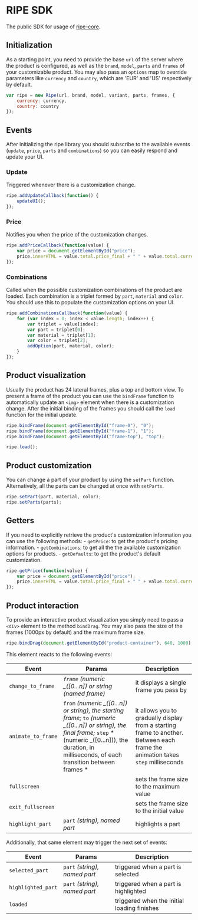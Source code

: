 # RIPE SDK
The public SDK for usage of [ripe-core](https://github.com/ripe-tech/ripe-core).

## Initialization
As a starting point, you need to provide the base `url` of the server where the product is configured, as well as the `brand`, `model`, `parts` and `frames` of your customizable product. You may also pass an `options` map to override parameters like `currency` and `country`, which are 'EUR' and 'US' respectively by default.

```javascript
var ripe = new Ripe(url, brand, model, variant, parts, frames, {
    currency: currency,
    country: country
});
```

## Events
After initializing the ripe library you should subscribe to the available events (`update`, `price`, `parts` and `combinations`) so you can easily respond and update your UI.

### Update

Triggered whenever there is a customization change.

```javascript
ripe.addUpdateCallback(function() {
    updateUI();
});
```

### Price
Notifies you when the price of the customization changes.

```javascript
ripe.addPriceCallback(function(value) {
    var price = document.getElementById("price");
    price.innerHTML = value.total.price_final + " " + value.total.currency;
});
```

### Combinations
Called when the possible customization combinations of the product are loaded. Each combination is a triplet formed by `part`, `material` and `color`. You should use this to populate the customization options on your UI.

```javascript
ripe.addCombinationsCallback(function(value) {
    for (var index = 0; index < value.length; index++) {
        var triplet = value[index];
        var part = triplet[0];
        var material = triplet[1];
        var color = triplet[2];
        addOption(part, material, color);
    }
});
```

## Product visualization
Usually the product has 24 lateral frames, plus a top and bottom view.
To present a frame of the product you can use the `bindFrame` function to automatically update an `<img>` element when there is a customization change.
After the initial binding of the frames you should call the `load` function for the initial update.

```javascript
ripe.bindFrame(document.getElementById("frame-0"), "0");
ripe.bindFrame(document.getElementById("frame-1"), "1");
ripe.bindFrame(document.getElementById("frame-top"), "top");

ripe.load();
```

## Product customization
You can change a part of your product by using the `setPart` function.
Alternatively, all the parts can be changed at once with `setParts`.

```javascript
ripe.setPart(part, material, color);
ripe.setParts(parts);
```

## Getters
If you need to explicitly retrieve the product's customization information you can use the following methods:
    - `getPrice`: to get the product's pricing information.
    - `getCombinations`: to get all the the available customization options for products.
    - `getDefaults`: to get the product's default customization.

```javascript
ripe.getPrice(function(value) {
    var price = document.getElementById("price");
    price.innerHTML = value.total.price_final + " " + value.total.currency;
});
```

## Product interaction
To provide an interactive product visualization you simply need to pass a `<div>` element to the method `bindDrag`. You may also pass the size of the frames (1000px by default) and the maximum frame size.

```javascript
ripe.bindDrag(document.getElementById("product-container"), 640, 1000);
```

This element reacts to the following events:

| Event | Params | Description |
| --- | --- | --- |
| `change_to_frame` |*`frame` (numeric _([0...n]) or string (named frame)* | it displays a single frame you pass by |
| `animate_to_frame` |`from` *(numeric _([0...n]) or string), the starting frame;* `to` *(numeric _([0...n]) or string), the final frame;* `step` *(numeric _([0...n])), the duration, in milliseconds, of each transition between frames * | it allows you to gradually display from a starting frame to another. Between each frame the animation takes `step` milliseconds |
| `fullscreen` | | sets the frame size to the maximum value |
| `exit_fullscreen` | | sets the frame size to the initial value |
| `highlight_part` | `part` *(string), named part* | highlights a part |

Additionally, that same element may trigger the next set of events:

| Event | Params | Description |
| --- | --- | --- |
| `selected_part` | `part` *(string), named part* | triggered when a part is selected |
| `highlighted_part` | `part` *(string), named part* | triggered when a part is highlighted |
| `loaded` | | triggered when the initial loading finishes |
